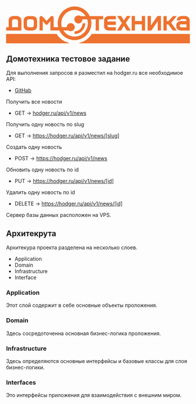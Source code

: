 <p align="center">
    <svg viewBox="0 0 296.05 59.58" id="main-logo-dt" width="100%" height="100%">
        <path fill="#ee7230" d="M138.58,45.58a33.77,33.77,0,0,1-20.11,14.49V61h178.1V45.58h-158Zm-56.8,0H0.52V61H101.89V60.07A33.77,33.77,0,0,1,81.78,45.58ZM259.23,30.16h2.53l7.4,9.94h6.33l-9-12.38,9-10.79H269.3l-7.06,8h-3v-8H254V40.1h5.28V30.16Zm-14.44-5v15H250V16.89h-5.67l-10.47,15v-15h-5.4V40.1h6Zm36.62-2.61a2.71,2.71,0,0,1,1.94-.67h5.3a2.45,2.45,0,0,1,1.83.63,2.19,2.19,0,0,1,.57,1.79v0.63H282a8.36,8.36,0,0,0-4.87,1.64c-2.27,1.84-2.4,4-2.4,5.86v0.06c0,1.84.14,4.16,2.4,6A8,8,0,0,0,282,40.1h14.29V24.78c0-1.84-.07-4.42-2.32-6.26a7.81,7.81,0,0,0-4.78-1.64h-6.12A8.61,8.61,0,0,0,278,18.52a6.17,6.17,0,0,0-2.32,5.34H281A1.91,1.91,0,0,1,281.41,22.52Zm9.68,7.59V35L283,35a3,3,0,0,1-2.33-.77,2.08,2.08,0,0,1-.57-1.74,2.1,2.1,0,0,1,.57-1.63,3,3,0,0,1,2.33-.74h8.1v0Zm-83,0h11.09v10h5.17V16.89h-5.17v8H208.08v-8h-5.27V40.1h5.27v-10Zm-47.26,8.35a8.08,8.08,0,0,0,4.86,1.63h11.57V34.85H166.31a3.48,3.48,0,0,1-1.88-.81,3.4,3.4,0,0,1-.74-2.34V31h13.57V25.67H163.68V24.89a2.44,2.44,0,0,1,.74-2,3.44,3.44,0,0,1,1.88-.81h10.94V16.89H165.68a8,8,0,0,0-4.87,1.64c-2.26,1.83-2.41,4.42-2.41,6.26v7.4C158.41,34,158.56,36.63,160.82,38.47Zm-129.59,0a8.07,8.07,0,0,0,4.86,1.63h7A8.08,8.08,0,0,0,48,38.46c2.26-1.83,2.4-4.43,2.4-6.26V24.82c0-1.83-.14-4.42-2.4-6.26a8,8,0,0,0-4.87-1.63h-7a8,8,0,0,0-4.86,1.63C29,20.4,28.82,23,28.82,24.82V32.2C28.82,34,29,36.63,31.23,38.46ZM34.1,25.3a3.4,3.4,0,0,1,.73-2.35,3.53,3.53,0,0,1,1.88-.8h5.77a3.53,3.53,0,0,1,1.87.8,3.46,3.46,0,0,1,.73,2.35v6.43a3.42,3.42,0,0,1-.73,2.34,3.43,3.43,0,0,1-1.87.81H36.71a3.43,3.43,0,0,1-1.88-.81,3.36,3.36,0,0,1-.73-2.34V25.3ZM185.72,40.1l4.46-7.54,4.68,7.54h6.44l-7.9-12.32L201,16.89h-6.12l-4.55,6.87-4.6-6.87h-6.33L187,28,179.1,40.1h6.62ZM25.07,24.84c0-1.85-.15-4.45-2.42-6.3a8.05,8.05,0,0,0-4.9-1.65H11.9A8,8,0,0,0,7,18.54C4.73,20.39,4.58,23,4.58,24.84v10H0.64V40.1H25.07V24.84Zm-5.41,10H10V25.33A3.41,3.41,0,0,1,10.74,23a3.49,3.49,0,0,1,1.88-.82H17a3.5,3.5,0,0,1,1.89.82,3.41,3.41,0,0,1,.74,2.37v9.52Zm118.23-6.32a27.12,27.12,0,0,0-.76-6.37h7.69V40.1H150V22.15h6.86V16.93h-21.6a27.12,27.12,0,0,0-50.9,17.86H77.12V22.07h0V19.8a3.21,3.21,0,0,0-2.17-2.95,2.62,2.62,0,0,0-2.38.57c-0.64.52-6.29,6.76-6.86,7.44-0.58-.68-6.23-6.92-6.87-7.44a2.62,2.62,0,0,0-2.38-.57,3.21,3.21,0,0,0-2.17,2.95v2.26h0V40h5.26V24.89l3.84,4.58a3.33,3.33,0,0,0,2.33,1.59A3.32,3.32,0,0,0,68,29.47l3.84-4.58V40H86.21A27.12,27.12,0,0,0,137.89,28.52ZM110.77,49.9a21.37,21.37,0,0,1-18-9.89h8.16a6.46,6.46,0,1,0-2.78-5.22h-7.8a21.37,21.37,0,0,1,38.39-17.86h-8.23a6.47,6.47,0,1,0,2.91,5.22h7.78A21.38,21.38,0,0,1,110.77,49.9Zm0-8.44v4.3A17.25,17.25,0,0,0,128,28.57h-4.3A13,13,0,0,1,110.8,41.46Z" transform="translate(-0.52 -1.4)"></path>
    </svg>
</p>

## Домотехника тестовое задание

Для выполнения запросов я разместил на hodger.ru все необходимое API:

- [GitHab](https://github.com/DanilGH/domotekhnika)

Получить все новости
- GET -> [hodger.ru/api/v1/news](https://hodger.ru/api/v1/new)

Получить одну новость по slug
- GET -> https://hodger.ru/api/v1/news/[slug]

Создать одну новость
- POST -> https://hodger.ru/api/v1/news

Обновить одну новость по id
- PUT -> https://hodger.ru/api/v1/news/[id]

Удалить одну новость по id
- DELETE -> https://hodger.ru/api/v1/news/[id]

Сервер базы данных расположен на VPS.


## Архитекрута

Архитекура проекта разделена на несколько слоев. 

- Application
- Domain
- Infrastructure
- Interface

### Application 
Этот слой содержит в себе основные объекты проложения.
### Domain 
Здесь сосредоточенна основная бизнес-логика проложения.
### Infrastructure 
Здесь определяются основные интерфейсы и базовые классы для слоя бизнес-логики.
### Interfaces 
Это интерфейсы приложения для взаимодействия с внешним миром.
